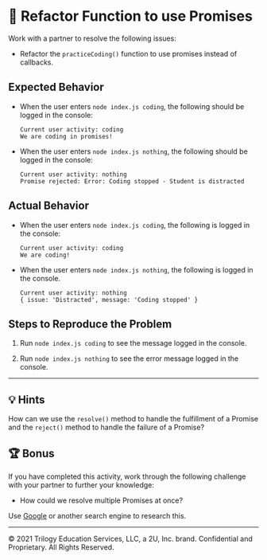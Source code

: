 # 🐛 Refactor Function to use Promises

Work with a partner to resolve the following issues:

- Refactor the `practiceCoding()` function to use promises instead of callbacks.

## Expected Behavior

- When the user enters `node index.js coding`, the following should be logged in the console:

  ```
  Current user activity: coding
  We are coding in promises!
  ```

- When the user enters `node index.js nothing`, the following should be logged in the console:

  ```
  Current user activity: nothing
  Promise rejected: Error: Coding stopped - Student is distracted
  ```

## Actual Behavior

- When the user enters `node index.js coding`, the following is logged in the console:

  ```
  Current user activity: coding
  We are coding!
  ```

- When the user enters `node index.js nothing`, the following is logged in the console.

  ```
  Current user activity: nothing
  { issue: 'Distracted', message: 'Coding stopped' }
  ```

## Steps to Reproduce the Problem

1. Run `node index.js coding` to see the message logged in the console.

2. Run `node index.js nothing` to see the error message logged in the console.

---

## 💡 Hints

How can we use the `resolve()` method to handle the fulfillment of a Promise and the `reject()` method to handle the failure of a Promise?

## 🏆 Bonus

If you have completed this activity, work through the following challenge with your partner to further your knowledge:

- How could we resolve multiple Promises at once?

Use [Google](https://www.google.com) or another search engine to research this.

---

© 2021 Trilogy Education Services, LLC, a 2U, Inc. brand. Confidential and Proprietary. All Rights Reserved.
